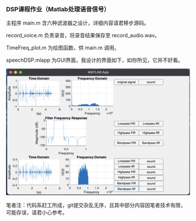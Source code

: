### DSP课程作业（Matlab处理语音信号）

主程序 main.m 含六种滤波器之设计，详细内容请君移步源码。

record_voice.m 负责录音，将录音结果保存至 record_audio.wav。

TimeFreq_plot.m 为绘图函数，供 main.m 调用。

speechDSP.mlapp 为GUI界面，我设计的界面如下，如你所见，它并不好看。

![](gui.png)


笔者注：代码系赶工所成，git提交杂乱无序，且其中部分内容因笔者技术有限，可能存误，请君小心参考。